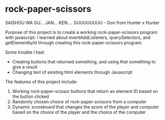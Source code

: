 # rock-paper-scissors
SAISHOU WA GU... JAN... KEN.... GUUUUUUUU - Gon from Hunter x Hunter

Purpose of this project is to create a working rock-paper-scissors program with javascript.
I learned about eventAddListeners, querySelectors, and getElementbyId through creating
this rock-paper-scissors program.

Some trouble I had:
- Creating buttons that returned something, and using that something to give a result
- Changing text of existing html elements through Javascript

The features of this project include:

1. Working rock-paper-scissor buttons that return an element ID based on the button clicked
2. Randomly chosen choice of rock-paper-scissors from a computer
3. Dynamic scoreboard that changes the score of the player and computer based on the choice
of the player and the choice of the computer


